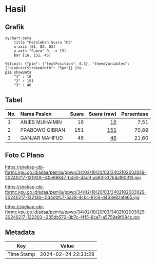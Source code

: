 # Hasil

## Grafik

```mermaid
xychart-beta
    title "Perolehan Suara TPS"
    x-axis [01, 02, 03]
    y-axis "Suara" 0 --> 151
    bar [16, 151, 46]
```

```mermaid
%%{init: {"pie": {"textPosition": 0.5}, "themeVariables": {"pieOuterStrokeWidth": "5px"}} }%%
pie showData
    "1" : 16
    "2" : 151
    "3" : 46
```

## Tabel

| No. | Nama Paslon    | Suara | Suara (raw) | Persentase |
|:--- |:-------------- | -----:| -----------:| ----------:|
| 1   | ANIES MUHAIMIN | 16    | [16][p-1]   | 7,51       |
| 2   | PRABOWO GIBRAN | 151   | [151][p-2]  | 70,89      |
| 3   | GANJAR MAHFUD  | 46    | [46][p-3]   | 21,60      |


[p-1]: https://github.com/gigit-pemilu/pemilu-2024-34-di-yogyakarta/blob/main/pilpres/hitung-suara/sub/34-di-yogyakarta/sub/02-bantul/sub/10-imogiri/sub/2003-wukirsari/sub/029-tps/sub/paslon-1.txt
[p-2]: https://github.com/gigit-pemilu/pemilu-2024-34-di-yogyakarta/blob/main/pilpres/hitung-suara/sub/34-di-yogyakarta/sub/02-bantul/sub/10-imogiri/sub/2003-wukirsari/sub/029-tps/sub/paslon-2.txt
[p-3]: https://github.com/gigit-pemilu/pemilu-2024-34-di-yogyakarta/blob/main/pilpres/hitung-suara/sub/34-di-yogyakarta/sub/02-bantul/sub/10-imogiri/sub/2003-wukirsari/sub/029-tps/sub/paslon-3.txt

## Foto C Plano

https://sirekap-obj-formc.kpu.go.id/adaa/pemilu/ppwp/34/02/10/20/03/3402102003029-20240217-131928--40e86847-bd50-44c9-ab83-3f7b4a180313.jpg

https://sirekap-obj-formc.kpu.go.id/adaa/pemilu/ppwp/34/02/10/20/03/3402102003029-20240217-132136--5d4d0fc7-5a28-4cbc-81c6-d433e82afe65.jpg

https://sirekap-obj-formc.kpu.go.id/adaa/pemilu/ppwp/34/02/10/20/03/3402102003029-20240217-132303--235db572-8b7c-4f15-8ca7-a5759a9f084c.jpg


## Metadata

| Key        | Value               |
| ---------- | ------------------- |
| Time Stamp | 2024-02-24 22:31:28 |



